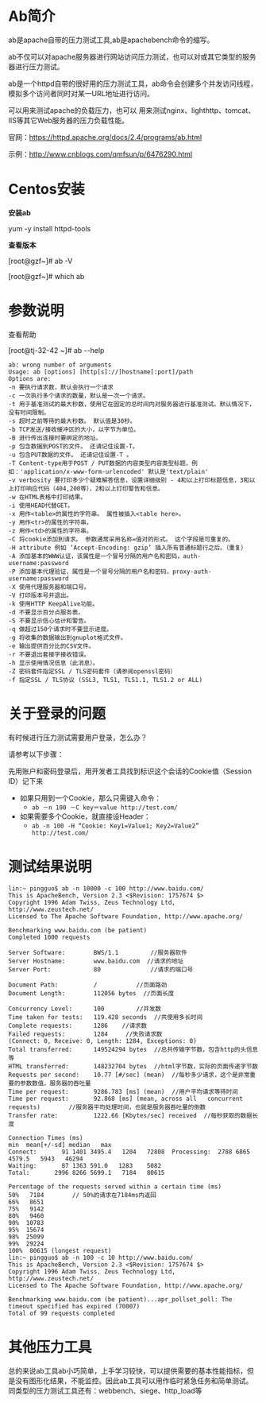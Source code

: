 # Ab简介

ab是apache自带的压力测试工具,ab是apachebench命令的缩写。

ab不仅可以对apache服务器进行网站访问压力测试，也可以对或其它类型的服务器进行压力测试。

ab是一个httpd自带的很好用的压力测试工具，ab命令会创建多个并发访问线程，模拟多个访问者同时对某一URL地址进行访问。

可以用来测试apache的负载压力，也可以 用来测试nginx、lighthttp、tomcat、IIS等其它Web服务器的压力负载性能。

官网：https://httpd.apache.org/docs/2.4/programs/ab.html

示例：http://www.cnblogs.com/qmfsun/p/6476290.html

# Centos安装

**安装ab**

yum -y install httpd-tools

**查看版本**

[root@gzf~]# ab -V

[root@gzf~]# which ab

# 参数说明

查看帮助

[root@tj-32-42 ~]# ab --help

```shell
ab: wrong number of arguments
Usage: ab [options] [http[s]://]hostname[:port]/path
Options are:
-n 要执行请求数，默认会执行一个请求
-c 一次执行多个请求的数量，默认是一次一个请求。
-t 用于基准测试的最大秒数，使用它在固定的总时间内对服务器进行基准测试。默认情况下，没有时间限制。
-s 超时之前等待的最大秒数。 默认值是30秒。
-b TCP发送/接收缓冲区的大小，以字节为单位。
-B 进行传出连接时要绑定的地址。
-p 包含数据到POST的文件。 还请记住设置-T。
-u 包含PUT数据的文件。 还请记住设置-T 。
-T Content-type用于POST / PUT数据的内容类型内容类型标题，例如：'application/x-www-form-urlencoded' 默认是'text/plain'
-v verbosity 要打印多少个疑难解答信息，设置详细级别 - 4和以上打印标题信息，3和以上打印响应代码（404,200等），2和以上打印警告和信息。
-w 在HTML表格中打印结果。
-i 使用HEAD代替GET。
-x 用作<table>的属性的字符串。 属性被插入<table here>。
-y 用作<tr>的属性的字符串。
-z 用作<td>的属性的字符串。
-C 将cookie添加到请求。 参数通常采用名称=值对的形式。 这个字段是可重复的。
-H attribute 例如 ‘Accept-Encoding: gzip’ 插入所有普通标题行之后。（重复）
-A 添加基本的WWW认证，该属性是一个冒号分隔的用户名和密码，auth-username:password
-P 添加基本代理验证，属性是一个冒号分隔的用户名和密码，proxy-auth-username:password
-X 使用代理服务器和端口号。
-V 打印版本号并退出。
-k 使用HTTP KeepAlive功能。
-d 不要显示百分点服务表。
-S 不要显示信心估计和警告。
-q 做超过150个请求时不要显示进度。
-g 将收集的数据输出到gnuplot格式文件。
-e 输出提供百分比的CSV文件。
-r 不要退出套接字接收错误。
-h 显示使用情况信息（此消息）。
-Z 密码套件指定SSL / TLS密码套件（请参阅openssl密码）
-f 指定SSL / TLS协议 (SSL3, TLS1, TLS1.1, TLS1.2 or ALL)
```

# 关于登录的问题

有时候进行压力测试需要用户登录，怎么办？

请参考以下步骤：

先用账户和密码登录后，用开发者工具找到标识这个会话的Cookie值（Session ID）记下来

- 如果只用到一个Cookie，那么只需键入命令：
  - `ab －n 100 －C key＝value http://test.com/`
- 如果需要多个Cookie，就直接设Header：
  - `ab -n 100 -H “Cookie: Key1=Value1; Key2=Value2” http://test.com/`

# 测试结果说明

```shell
lin:~ pingguo$ ab -n 10000 -c 100 http://www.baidu.com/  
This is ApacheBench, Version 2.3 <$Revision: 1757674 $>
Copyright 1996 Adam Twiss, Zeus Technology Ltd, http://www.zeustech.net/  
Licensed to The Apache Software Foundation, http://www.apache.org/  

Benchmarking www.baidu.com (be patient)
Completed 1000 requests  

Server Software:        BWS/1.1         //服务器软件
Server Hostname:        www.baidu.com  //请求的地址
Server Port:            80              //请求的端口号

Document Path:          /           //页面路劲
Document Length:        112056 bytes  //页面长度

Concurrency Level:      100         //并发数
Time taken for tests:   119.428 seconds  //共使用多长时间
Complete requests:      1286    //请求数
Failed requests:        1284     //失败请求数
(Connect: 0, Receive: 0, Length: 1284, Exceptions: 0)  
Total transferred:      149524294 bytes  //总共传输字节数，包含http的头信息等
HTML transferred:       148232704 bytes  //html字节数，实际的页面传递字节数 
Requests per second:    10.77 [#/sec] (mean)  //每秒多少请求，这个是非常重要的参数数值，服务器的吞吐量
Time per request:       9286.783 [ms] (mean)  //用户平均请求等待时间 
Time per request:       92.868 [ms] (mean, across all   concurrent requests)        //服务器平均处理时间，也就是服务器吞吐量的倒数 
Transfer rate:          1222.66 [Kbytes/sec] received  //每秒获取的数据长度

Connection Times (ms)  
min  mean[+/-sd] median   max  
Connect:       91 1401 3495.4   1204   72808  Processing:  2788 6865 4579.5   5943   46294  
Waiting:       87 1363 591.0   1283    5082  
Total:       2996 8266 5699.1   7184   80615  

Percentage of the requests served within a certain time (ms)  
50%   7184        // 50%的请求在7184ms内返回 
66%   8651  
75%   9142  
80%   9460  
90%  10783  
95%  15674  
98%  25099  
99%  29224  
100%  80615 (longest request)    
lin:~ pingguo$ ab -n 100 -c 10 http://www.baidu.com/
This is ApacheBench, Version 2.3 <$Revision: 1757674 $>
Copyright 1996 Adam Twiss, Zeus Technology Ltd, http://www.zeustech.net/  
Licensed to The Apache Software Foundation, http://www.apache.org/  

Benchmarking www.baidu.com (be patient)...apr_pollset_poll: The timeout specified has expired (70007)  
Total of 99 requests completed  
```

# 其他压力工具

总的来说ab工具ab小巧简单，上手学习较快，可以提供需要的基本性能指标，但是没有图形化结果，不能监控。因此ab工具可以用作临时紧急任务和简单测试。
同类型的压力测试工具还有：webbench、siege、http_load等